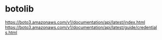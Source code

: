 # botolib
https://boto3.amazonaws.com/v1/documentation/api/latest/index.html
https://boto3.amazonaws.com/v1/documentation/api/latest/guide/credentials.html
